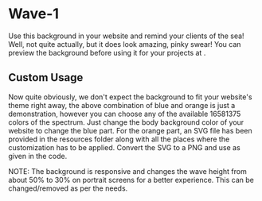 # Wave-1
Use this background in your website and remind your clients of the sea! Well, not quite actually, but it does look amazing, pinky swear! You can preview the background before using it for your projects at <link>.

## Custom Usage
Now quite obviously, we don't expect the background to fit your website's theme right away, the above combination of blue and orange is just a demonstration, however you can choose any of the available 16581375 colors of the spectrum. Just change the body background color of your website to change the blue part. For the orange part, an SVG file has been provided in the resources folder along with all the places where the customization has to be applied. Convert the SVG to a PNG and use as given in the code.

NOTE: The background is responsive and changes the wave height from about 50% to 30% on portrait screens for a better experience. This can be changed/removed as per the needs.
